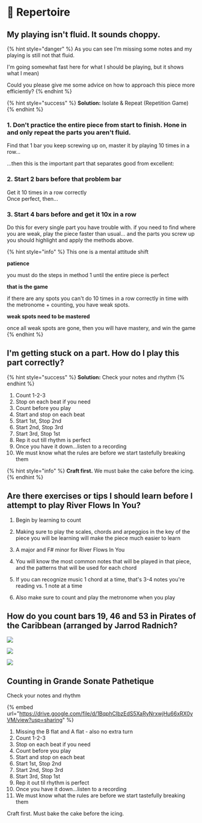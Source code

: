 # 🎹 Repertoire

## My playing isn't fluid. It sounds choppy.

{% hint style="danger" %}
As you can see I’m missing some notes and my playing is still not that fluid. 

I'm going somewhat fast here for what I should be playing, but it shows what I mean\) 

Could you please give me some advice on how to approach this piece more efficiently?
{% endhint %}

{% hint style="success" %}
 **Solution:** Isolate & Repeat \(Repetition Game\)
{% endhint %}

### 1. Don't practice the entire piece from start to finish. Hone in and only repeat the parts you aren't fluid.

Find that 1 bar you keep screwing up on, master it by playing 10 times in a row...

...then this is the important part that separates good from excellent:

### 2. Start 2 bars before that problem bar

Get it 10 times in a row correctly  
Once perfect, then...

### 3. Start 4 bars before and get it 10x in a row

Do this for every single part you have trouble with. if you need to find where you are weak, play the piece faster than usual... and the parts you screw up you should highlight and apply the methods above.

{% hint style="info" %}
This one is a mental attitude shift

**patience**

you must do the steps in method 1 until the entire piece is perfect

**that is the game**

if there are any spots you can't do 10 times in a row correctly in time with the metronome + counting, you have weak spots.

**weak spots need to be mastered**

once all weak spots are gone, then you will have mastery, and win the game
{% endhint %}

## I'm getting stuck on a part. How do I play this part correctly?

{% hint style="success" %}
**Solution:** Check your notes and rhythm
{% endhint %}

1. Count 1-2-3
2. Stop on each beat if you need
3. Count before you play
4. Start and stop on each beat
5. Start 1st, Stop 2nd
6. Start 2nd, Stop 3rd
7. Start 3rd, Stop 1st
8. Rep it out till rhythm is perfect
9. Once you have it down...listen to a recording
10. We must know what the rules are before we start tastefully breaking them

{% hint style="info" %}
**Craft first.** We must bake the cake before the icing.
{% endhint %}

## Are there exercises or tips I should learn before I attempt to play River Flows In You?

1. Begin by learning to count   
  
2. Making sure to play the scales, chords and arpeggios in the key of the piece you will be learning will make the piece much easier to learn   
  
3. A major and F\# minor for River Flows In You   
  
4. You will know the most common notes that will be played in that piece, and the patterns that will be used for each chord   
  
5. If you can recognize music 1 chord at a time, that's 3-4 notes you're reading vs. 1 note at a time  
  
6. Also make sure to count and play the metronome when you play

## How do you count bars 19, 46 and 53 in Pirates of the Caribbean \(arranged by Jarrod Radnich?

![](../.gitbook/assets/image%20%286%29.png)

![](../.gitbook/assets/image%20%288%29.png)

![](../.gitbook/assets/image%20%289%29.png)

## Counting in Grande Sonate Pathetique

Check your notes and rhythm

{% embed url="https://drive.google.com/file/d/1BqphCIbzEdS5XaRyNrxwjHu66xRX0yVM/view?usp=sharing" %}



1. Missing the B flat and A flat - also no extra turn
2. Count 1-2-3
3. Stop on each beat if you need
4. Count before you play
5. Start and stop on each beat
6. Start 1st, Stop 2nd
7. Start 2nd, Stop 3rd
8. Start 3rd, Stop 1st
9. Rep it out til rhythm is perfect
10. Once you have it down...listen to a recording
11. We must know what the rules are before we start tastefully breaking them

Craft first. Must bake the cake before the icing.

